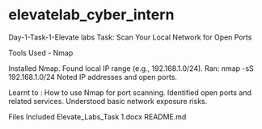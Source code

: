 # elevatelab_cyber_intern
Day-1-Task-1-Elevate labs
Task: Scan Your Local Network for Open Ports

Tools Used - Nmap

Installed Nmap.
Found local IP range (e.g., 192.168.1.0/24).
Ran: nmap -sS 192.168.1.0/24
Noted IP addresses and open ports.

Learnt to :
How to use Nmap for port scanning.
Identified open ports and related services.
Understood basic network exposure risks.

Files Included
Elevate_Labs_Task 1.docx
README.md
